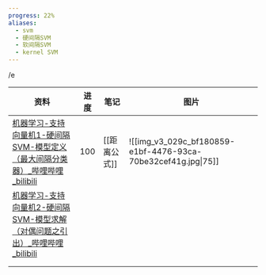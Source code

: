 ```yaml
---
progress: 22%
aliases:
  - svm
  - 硬间隔SVM
  - 软间隔SVM
  - kernel SVM
---
```


/e

| 资料                                                                         | 进度  | 笔记       | 图片                                                            |
| -------------------------------------------------------------------------- | --- | -------- | ------------------------------------------------------------- |
| [机器学习-支持向量机1-硬间隔SVM-模型定义（最大间隔分类器）\_哔哩哔哩\_bilibili](https://b23.tv/002HVvS) | 100 | [[距离公式]] | ![[img_v3_029c_bf180859-e1bf-4476-93ca-70be32cef41g.jpg\|75]] |
| [机器学习-支持向量机2-硬间隔SVM-模型求解（对偶问题之引出）\_哔哩哔哩\_bilibili](https://b23.tv/CgYxIRp) |     |          |                                                               |
|                                                                            |     |          |                                                               |
|                                                                            |     |          |                                                               |



